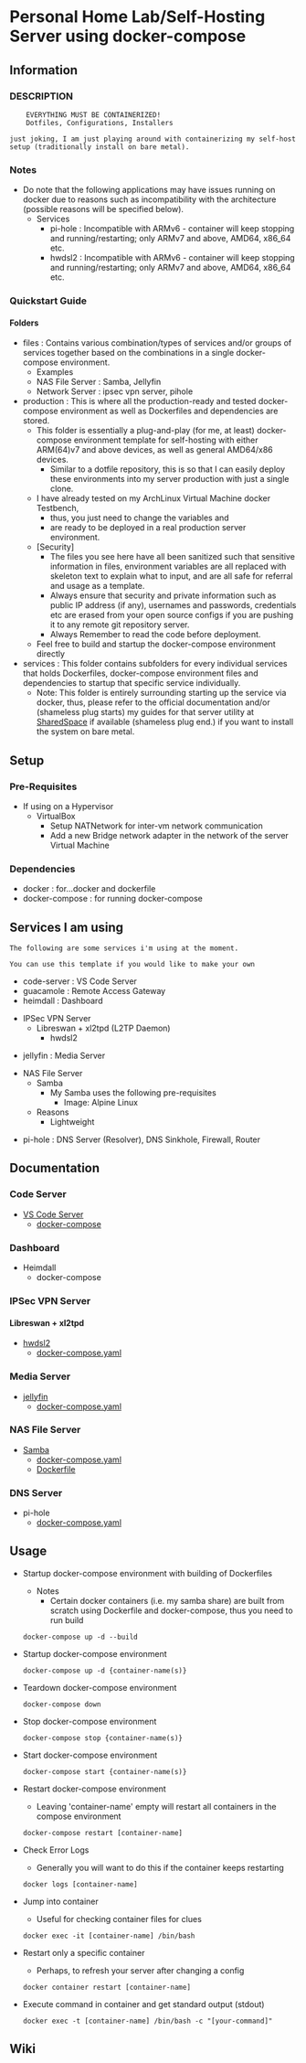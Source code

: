 # Personal Home Lab/Self-Hosting Server using docker-compose

## Information
### DESCRIPTION
```
	EVERYTHING MUST BE CONTAINERIZED!
	Dotfiles, Configurations, Installers

just joking, I am just playing around with containerizing my self-host setup (traditionally install on bare metal).
```

### Notes
- Do note that the following applications may have issues running on docker due to reasons such as incompatibility with the architecture (possible reasons will be specified below).
    - Services
        + pi-hole : Incompatible with ARMv6 - container will keep stopping and running/restarting; only ARMv7 and above, AMD64, x86_64 etc.
        + hwdsl2  : Incompatible with ARMv6 - container will keep stopping and running/restarting; only ARMv7 and above, AMD64, x86_64 etc.

### Quickstart Guide
#### Folders
+ files : Contains various combination/types of services and/or groups of services together based on the combinations in a single docker-compose environment. 
    - Examples
	+ NAS File Server : Samba, Jellyfin
	+ Network Server : ipsec vpn server, pihole
+ production : This is where all the production-ready and tested docker-compose environment as well as Dockerfiles and dependencies are stored. 
    - This folder is essentially a plug-and-play (for me, at least) docker-compose environment template for self-hosting with either ARM(64)v7 and above devices, as well as general AMD64/x86 devices.
        + Similar to a dotfile repository, this is so that I can easily deploy these environments into my server production with just a single clone.
    - I have already tested on my ArchLinux Virtual Machine docker Testbench, 
        + thus, you just need to change the variables and 
        + are ready to be deployed in a real production server environment.
    - [Security] 
        + The files you see here have all been sanitized such that sensitive information in files, environment variables are all replaced with skeleton text to explain what to input, and are all safe for referral and usage as a template.
        + Always ensure that security and private information such as public IP address (if any), usernames and passwords, credentials etc are erased from your open source configs if you are pushing it to any remote git repository server.
        + Always Remember to read the code before deployment.
    - Feel free to build and startup the docker-compose environment directly
+ services : This folder contains subfolders for every individual services that holds Dockerfiles, docker-compose environment files and dependencies to startup that specific service individually. 
    - Note: This folder is entirely surrounding starting up the service via docker, thus, please refer to the official documentation and/or (shameless plug starts) my guides for that server utility at [SharedSpace](https://github.com/Thanatisia/SharedSpace) if available (shameless plug end.) if you want to install the system on bare metal.

## Setup
### Pre-Requisites
- If using on a Hypervisor
    - VirtualBox
        + Setup NATNetwork for inter-vm network communication
        + Add a new Bridge network adapter in the network of the server Virtual Machine

### Dependencies
+ docker : for...docker and dockerfile
+ docker-compose : for running docker-compose

## Services I am using
```
The following are some services i'm using at the moment.

You can use this template if you would like to make your own
```
+ code-server : VS Code Server
+ guacamole : Remote Access Gateway
+ heimdall : Dashboard
- IPSec VPN Server
    - Libreswan + xl2tpd (L2TP Daemon)
        + hwdsl2
+ jellyfin : Media Server
- NAS File Server
    - Samba
        - My Samba uses the following pre-requisites
            + Image: Alpine Linux
	- Reasons
	    + Lightweight
+ pi-hole : DNS Server (Resolver), DNS Sinkhole, Firewall, Router

## Documentation
### Code Server
- [VS Code Server](services/code-server)
    - [docker-compose](services/code-server/docker-compose.yaml)
        
### Dashboard
- Heimdall
    - docker-compose

### IPSec VPN Server
#### Libreswan + xl2tpd
- [hwdsl2](services/ipsec-vpn-server/hwdsl2)
    - [docker-compose.yaml](services/ipsec-vpn-server/hwdsl2/docker-compose.yaml)

### Media Server
- [jellyfin](services/jellyfin)
    - [docker-compose.yaml](services/jellyfin/docker-compose.yaml)

### NAS File Server
- [Samba](services/samba-file-server)
    - [docker-compose.yaml](services/samba-file-server/docker-compose.yaml)
    - [Dockerfile](services/samba-file-server/samba/Dockerfile)

### DNS Server
- pi-hole
    - [docker-compose.yaml](services/pi-hole/docker-compose.yaml)
       

## Usage
- Startup docker-compose environment with building of Dockerfiles
    - Notes
        + Certain docker containers (i.e. my samba share) are built from scratch using Dockerfile and docker-compose, thus you need to run build
    ```console
    docker-compose up -d --build
    ```

- Startup docker-compose environment
    ```console
    docker-compose up -d {container-name(s)}
    ```

- Teardown docker-compose environment
    ```console
    docker-compose down
    ```

- Stop docker-compose environment
    ```console
    docker-compose stop {container-name(s)}
    ```

- Start docker-compose environment
    ```console
    docker-compose start {container-name(s)}
    ```

- Restart docker-compose environment
    + Leaving 'container-name' empty will restart all containers in the compose environment
    ```console
    docker-compose restart [container-name]
    ```

- Check Error Logs
    + Generally you will want to do this if the container keeps restarting
    ```console
    docker logs [container-name]
    ```

- Jump into container
    + Useful for checking container files for clues
    ```console
    docker exec -it [container-name] /bin/bash
    ```

- Restart only a specific container
    + Perhaps, to refresh your server after changing a config
    ```console
    docker container restart [container-name]
    ```

- Execute command in container and get standard output (stdout)
    ```console
    docker exec -t [container-name] /bin/bash -c "[your-command]"
    ```

## Wiki
